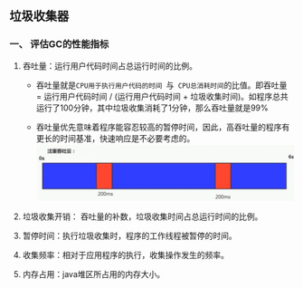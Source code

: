 ## 垃圾收集器

### 一、 评估GC的性能指标
1. 吞吐量：运行用户代码时间占总运行时间的比例。
    - 吞吐量就是`CPU用于执行用户代码的时间 `与` CPU总消耗时间`的比值。即吞吐量 = 运行用户代码时间 / (运行用户代码时间 + 垃圾收集时间)。如程序总共运行了100分钟，其中垃圾收集消耗了1分钟，那么吞吐量就是99%

    - 吞吐量优先意味着程序能容忍较高的暂停时间，因此，高吞吐量的程序有更长的时间基准，快速响应是不必要考虑的。![吞吐量优先](./img/吞吐量优先.jpg)

2. 垃圾收集开销： 吞吐量的补数，垃圾收集时间占总运行时间的比例。

3. 暂停时间：执行垃圾收集时，程序的工作线程被暂停的时间。

4. 收集频率：相对于应用程序的执行，收集操作发生的频率。

5. 内存占用：java堆区所占用的内存大小。

